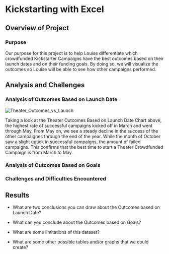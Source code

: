 # Kickstarting with Excel

## Overview of Project

### Purpose

Our purpose for this project is to help Louise differentiate which crowdfunded Kickstarter Campaigns have the best outcomes based on their launch dates and on their funding goals. By doing so, we will visualize the outcomes so Louise will be able to see how other campaigns performed.   

## Analysis and Challenges

### Analysis of Outcomes Based on Launch Date

![Theater_Outcomes_vs_Launch](https://user-images.githubusercontent.com/71396367/94368600-f0db1380-00b2-11eb-8c59-dd3fa47249be.png)

Taking a look at the Theater Outcomes Based on Launch Date Chart above, the highest rate of successful campaigns kicked off in March and went through May. From May on, we see a steady decline in the success of the other campaignes through the end of the year. While the month of October saw a slight uptick in successful campaigns, the amount of failed campaigns. This confirms that the best time to start a Theater Crowdfunded Campaign is from March to May. 

### Analysis of Outcomes Based on Goals



### Challenges and Difficulties Encountered

## Results

- What are two conclusions you can draw about the Outcomes based on Launch Date?

- What can you conclude about the Outcomes based on Goals?

- What are some limitations of this dataset?

- What are some other possible tables and/or graphs that we could create?
